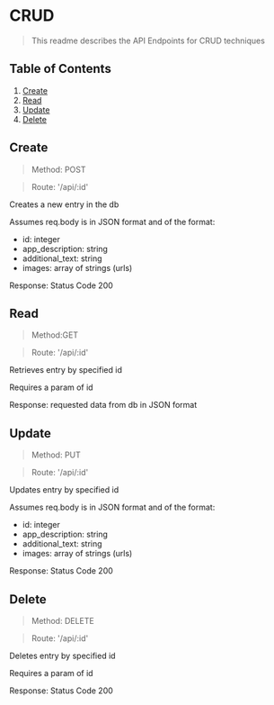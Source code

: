 # CRUD

> This readme describes the API Endpoints for CRUD techniques

## Table of Contents

1. [Create](#Create)
2. [Read](#Read)
3. [Update](#Update)
3. [Delete](#Delete)

## Create

> Method: POST

> Route: '/api/:id'

Creates a new entry in the db

Assumes req.body is in JSON format and of the format:
* id: integer
* app_description: string
* additional_text: string
* images: array of strings (urls)

Response: Status Code 200

## Read

> Method:GET

> Route: '/api/:id'

Retrieves entry by specified id

Requires a param of id

Response: requested data from db in JSON format

## Update

> Method: PUT

> Route: '/api/:id'

Updates entry by specified id

Assumes req.body is in JSON format and of the format:
* id: integer
* app_description: string
* additional_text: string
* images: array of strings (urls)

Response: Status Code 200

## Delete

> Method: DELETE

> Route: '/api/:id'

Deletes entry by specified id

Requires a param of id

Response: Status Code 200




